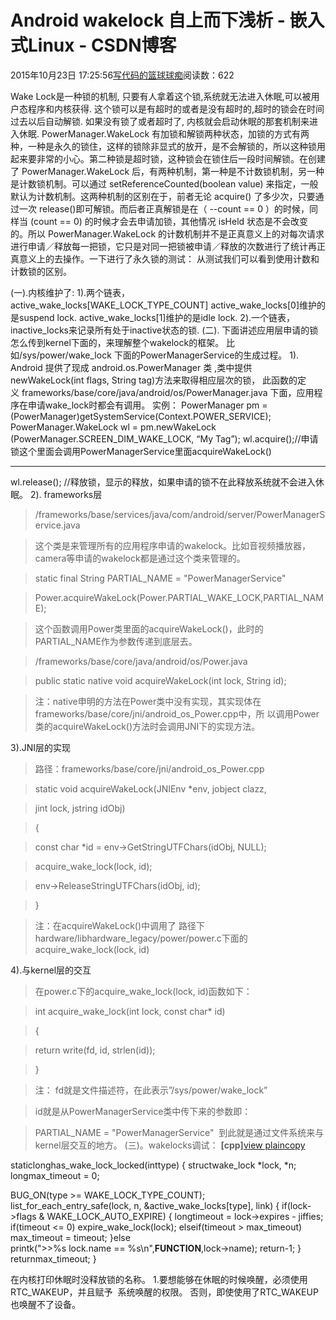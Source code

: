 
# Android wakelock 自上而下浅析 - 嵌入式Linux - CSDN博客

2015年10月23日 17:25:56[写代码的篮球球痴](https://me.csdn.net/weiqifa0)阅读数：622


Wake Lock是一种锁的机制, 只要有人拿着这个锁,系统就无法进入休眠,可以被用户态程序和内核获得. 这个锁可以是有超时的或者是没有超时的,超时的锁会在时间过去以后自动解锁. 如果没有锁了或者超时了, 内核就会启动休眠的那套机制来进入休眠.
PowerManager.WakeLock 有加锁和解锁两种状态，加锁的方式有两种，一种是永久的锁住，这样的锁除非显式的放开，是不会解锁的，所以这种锁用起来要非常的小心。第二种锁是超时锁，这种锁会在锁住后一段时间解锁。在创建了
 PowerManager.WakeLock 后，有两种机制，第一种是不计数锁机制，另一种是计数锁机制。可以通过 setReferenceCounted(boolean value) 来指定，一般默认为计数机制。这两种机制的区别在于，前者无论 acquire() 了多少次，只要通过一次 release()即可解锁。而后者正真解锁是在（ --count == 0 ）的时候，同样当 (count == 0) 的时候才会去申请加锁，其他情况 isHeld 状态是不会改变的。所以 PowerManager.WakeLock
 的计数机制并不是正真意义上的对每次请求进行申请／释放每一把锁，它只是对同一把锁被申请／释放的次数进行了统计再正真意义上的去操作。一下进行了永久锁的测试： 从测试我们可以看到使用计数和计数锁的区别。

(一).内核维护了:
1).两个链表，active_wake_locks[WAKE_LOCK_TYPE_COUNT]
active_wake_locks[0]维护的是suspend
 lock.
active_wake_locks[1]维护的是idle
 lock.
2).一个链表，inactive_locks来记录所有处于inactive状态的锁.
(二). 下面讲述应用层申请的锁怎么传到kernel下面的，来理解整个wakelock的框架。
比如/sys/power/wake_lock 下面的PowerManagerService的生成过程。
1). Android 提供了现成 android.os.PowerManager
 类 ,类中提供 newWakeLock(int flags, String tag)方法来取得相应层次的锁， 此函数的定义 frameworks/base/core/java/android/os/PowerManager.java
下面，应用程序在申请wake_lock时都会有调用。
实例：
PowerManager pm = (PowerManager)getSystemService(Context.POWER_SERVICE);
PowerManager.WakeLock wl = pm.newWakeLock
(PowerManager.SCREEN_DIM_WAKE_LOCK, “My Tag”);
wl.acquire();//申请锁这个里面会调用PowerManagerService里面acquireWakeLock()
***********************
wl.release(); //释放锁，显示的释放，如果申请的锁不在此释放系统就不会进入休眠。
2). frameworks层
> /frameworks/base/services/java/com/android/server/PowerManagerService.java

> 这个类是来管理所有的应用程序申请的wakelock。比如音视频播放器，camera等申请的wakelock都是通过这个类来管理的。

> static final String PARTIAL_NAME = "PowerManagerService"

> Power.acquireWakeLock(Power.PARTIAL_WAKE_LOCK,PARTIAL_NAME);

> 这个函数调用Power类里面的acquireWakeLock()，此时的PARTIAL_NAME作为参数传递到底层去。

> /frameworks/base/core/java/android/os/Power.java

> public static native void acquireWakeLock(int lock, String id);

> 注：native申明的方法在Power类中没有实现，其实现体在frameworks/base/core/jni/android_os_Power.cpp中，所 以调用Power类的acquireWakeLock()方法时会调用JNI下的实现方法。

3).JNI层的实现
> 路径：frameworks/base/core/jni/android_os_Power.cpp

> static void acquireWakeLock(JNIEnv *env, jobject clazz,

> jint lock, jstring idObj)

> {

> const char *id = env->GetStringUTFChars(idObj, NULL);

> acquire_wake_lock(lock, id);

> env->ReleaseStringUTFChars(idObj, id);

> }

> 注：在acquireWakeLock()中调用了 路径下hardware/libhardware_legacy/power/power.c下面的acquire_wake_lock(lock, id)

4).与kernel层的交互
> 在power.c下的acquire_wake_lock(lock, id)函数如下：

> int acquire_wake_lock(int lock, const char* id)

> {

> return write(fd, id, strlen(id));

> }

> 注： fd就是文件描述符，在此表示”/sys/power/wake_lock”

> id就是从PowerManagerService类中传下来的参数即：

> PARTIAL_NAME = "PowerManagerService"  到此就是通过文件系统来与kernel层交互的地方。
(三)。wakelocks调试：
**[cpp]**[view
 plain](http://blog.csdn.net/crycheng/article/details/7815004#)[copy](http://blog.csdn.net/crycheng/article/details/7815004#)

staticlonghas_wake_lock_locked(inttype)
{
structwake_lock *lock, *n;
longmax_timeout = 0;

BUG_ON(type >= WAKE_LOCK_TYPE_COUNT);
list_for_each_entry_safe(lock, n, &active_wake_locks[type], link) {
if(lock->flags & WAKE_LOCK_AUTO_EXPIRE) {
longtimeout = lock->expires - jiffies;
if(timeout <= 0)
expire_wake_lock(lock);
elseif(timeout > max_timeout)
max_timeout = timeout;
}else
printk(">>%s lock.name == %s\n",__FUNCTION__,lock->name);
return-1;
}
returnmax_timeout;
}

在内核打印休眠时没释放锁的名称。
1.要想能够在休眠的时候唤醒，必须使用RTC_WAKEUP，并且赋予<uses-permission android:name="android.permission.WAKE_LOCK">  系统唤醒的权限。
否则，即使使用了RTC_WAKEUP也唤醒不了设备。

